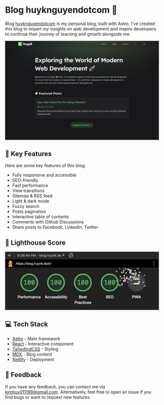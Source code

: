 # Blog huyknguyendotcom 📃

Blog [huyknguyendotcom](https://blog.huyknguyen.com) is my personal blog, built with Astro. I've created this blog to impart my insights on web development and inspire developers to continue their journey of learning and growth alongside me.

![Homepage](./highlight.png)

## 📝 Key Features

Here are some key features of this blog:

- Fully responsive and accessible
- SEO-friendly
- Fast performance
- View transitions
- Sitemap & RSS feed
- Light & dark mode
- Fuzzy search
- Posts pagination
- Interactive table of contents
- Comments with Github Discussions
- Share posts to Facebook, Linkedin, Twitter

## 💯 Lighthouse Score

![Lighthouse score](./lighthouse-score.png)

## 💻 Tech Stack

- [Astro](https://astro.build/) - Main framework
- [React](https://react.dev/) - Interactive component
- [TailwdindCSS](https://tailwindcss.com/) - Styling
- [MDX](https://mdxjs.com/) - Blog content
- [Netlify](https://www.netlify.com/) - Deployment

## 👀 Feedback

If you have any feedback, you can contact me via kimhuy011199@gmail.com.
Alternatively, feel free to open an issue if you find bugs or want to request new features.

